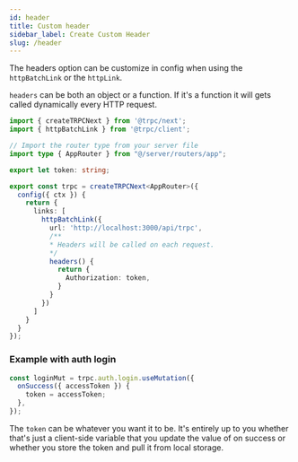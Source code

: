 ```yaml
---
id: header
title: Custom header
sidebar_label: Create Custom Header
slug: /header
---
```


The headers option can be customize in config when using the `httpBatchLink` or the `httpLink`.

`headers` can be both an object or a function. If it's a function it will gets called dynamically every HTTP request.

```ts title='utils/trpc.ts'
import { createTRPCNext } from '@trpc/next';
import { httpBatchLink } from '@trpc/client';

// Import the router type from your server file
import type { AppRouter } from "@/server/routers/app";

export let token: string;

export const trpc = createTRPCNext<AppRouter>({
  config({ ctx }) {
    return {
      links: [
        httpBatchLink({
          url: 'http://localhost:3000/api/trpc',
          /**
          * Headers will be called on each request.
          */
          headers() {
            return {
              Authorization: token,
            }
          }
        })
      ]
    }
  }
});
```

### Example with auth login

```ts title='pages/auth.tsx'
const loginMut = trpc.auth.login.useMutation({
  onSuccess({ accessToken }) {
    token = accessToken;
  },
});
```

The `token` can be whatever you want it to be. It's entirely up to you whether that's just a client-side
variable that you update the value of on success or whether you store the token and pull it from local storage.
